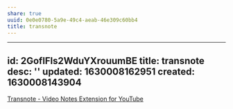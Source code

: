 ```yaml
---
share: true
uuid: 0e0e0780-5a9e-49c4-aeab-46e309c60bb4
title: transnote
---
```

---
id: 2GofIFls2WduYXrouumBE
title: transnote
desc: ''
updated: 1630008162951
created: 1630008143904
---

[Transnote - Video Notes Extension for YouTube](https://www.transnote.co/)